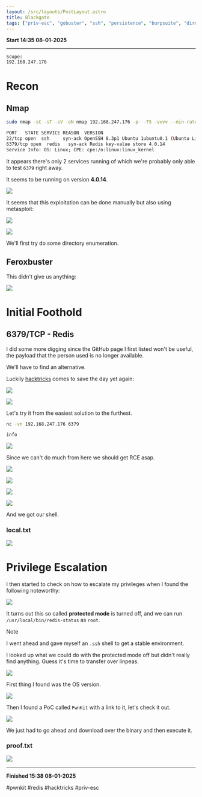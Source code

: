 ```yaml
---
layout: /src/layouts/PostLayout.astro
title: Blackgate
tags: ["priv-esc", "gobuster", "ssh", "persistence", "burpsuite", "directory-traversal"]
---
```


**Start 14:35 08-01-2025**

---
```
Scope:
192.168.247.176
```
# Recon

## Nmap

```bash
sudo nmap -sC -sT -sV -oN nmap 192.168.247.176 -p- -T5 -vvvv --min-rate=5000

PORT   STATE SERVICE REASON  VERSION
22/tcp open  ssh     syn-ack OpenSSH 8.3p1 Ubuntu 1ubuntu0.1 (Ubuntu Linux; protocol 2.0)
6379/tcp open  redis   syn-ack Redis key-value store 4.0.14
Service Info: OS: Linux; CPE: cpe:/o:linux:linux_kernel
```

It appears there's only 2 services running of which we're probably only able to test `6379` right away.

It seems to be running on version **4.0.14**.

![](../../../assets/19fa539ec0a3efb80d23847d31f47910.png)

It seems that this exploitation can be done manually but also using metasploit:

![](../../../assets/c0258e0de02ffa6e6df1b78015987950.png)

![](../../../assets/d8da0ad1a28b59acd07632f39d3336f7.png)

We'll first try do some directory enumeration.


## Feroxbuster

This didn't give us anything:

![](../../../assets/23a83dd0dc61f8b296050f1e1e93826c.png)


# Initial Foothold

## 6379/TCP - Redis

I did some more digging since the GitHub page I first listed won't be useful, the payload that the person used is no longer available.

We'll have to find an alternative.

Luckily [hacktricks](https://book.hacktricks.wiki/en/network-services-pentesting/6379-pentesting-redis.html) comes to save the day yet again:

![](../../../assets/b488079d2dfe08dba9d1c71e9aace737.png)

![](../../../assets/88d69376d8850b56c69ebfdfcba3e9f6.png)

Let's try it from the easiest solution to the furthest.

```bash
nc -vn 192.168.247.176 6379

info
```

![](../../../assets/bc97b11da82991056ce542a5f4ea5ddf.png)

Since we can't do much from here we should get RCE asap.

![](../../../assets/905922721a7985f2229e4f578cb5f487.png)

![](../../../assets/0a0fca2ae54706330fa09a0d9dadbb86.png)

![](../../../assets/39107d344621bd361421e4aa72d7e8d7.png)

![](../../../assets/9ebcc93bdc9d9417afb0477077966753.png)

And we got our shell.


### local.txt

![](../../../assets/1a0ffedb8efc4bd0a7b1f5f6dfe250d5.png)


# Privilege Escalation

I then started to check on how to escalate my privileges when I found the following noteworthy:

![](../../../assets/1acefac8b63dfef19f372df3d7da278d.png)

It turns out this so called **protected mode** is turned off, and we can run `/usr/local/bin/redis-status` as `root`.

>[!note]
>I went ahead and gave myself an `.ssh` shell to get a stable environment.

I looked up what we could do with the protected mode off but didn't really find anything. Guess it's time to transfer over linpeas.

![](../../../assets/d48ace68711c4d053ff4d413564a45f6.png)

First thing I found was the OS version.

![](../../../assets/f7d313c7c492d5aa3b306ffd82dec017.png)

Then I found a PoC called `PwnKit` with a link to it, let's check it out.

![](../../../assets/ee7daa0c3c26a7d978a8d8210a80fd15.png)

We just had to go ahead and download over the binary and then execute it.


### proof.txt

![](../../../assets/3bb84ea3608953c9c0bed64e7977fe3c.png)

---

**Finished 15:38 08-01-2025**

[^Links]: [[OSCP Prep]]

#pwnkit #redis #hacktricks #priv-esc 